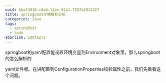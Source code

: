 ```yaml
---
uuid: bbaf4818-c0ab-11ec-92a1-7557b2313227
title: springboot环境解析分析
categories: Java
tags:
  - springBoot
  - todo
abbrlink: 508fe272
---
```


springboot的yaml配置能设置环境变量到Environment对象里。那么springboot的怎么解析的

yaml文件呢。在讲配置到ConfigurationProperties校验属性之前，我们先看看这个问题。
